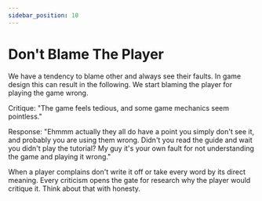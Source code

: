 ```yaml
---
sidebar_position: 10
---
```


# Don't Blame The Player

We have a tendency to blame other and always see their faults. In game design this can result in the following. We start blaming the player for playing the game wrong.

Critique: "The game feels tedious, and some game mechanics seem pointless."

Response: "Ehmmm actually they all do have a point you simply don't see it, and probably you are using them wrong. Didn't you read the guide and wait you didn't play the tutorial? My guy it's your own fault for not understanding the game and playing it wrong."

When a player complains don't write it off or take every word by its direct meaning. Every criticism opens the gate for research why the player would critique it. Think about that with honesty.